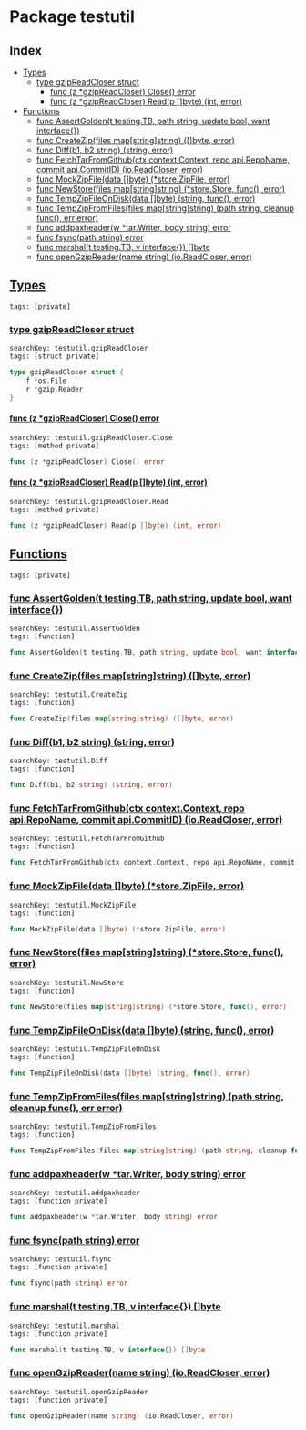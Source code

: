# Package testutil

## Index

* [Types](#type)
    * [type gzipReadCloser struct](#gzipReadCloser)
        * [func (z *gzipReadCloser) Close() error](#gzipReadCloser.Close)
        * [func (z *gzipReadCloser) Read(p []byte) (int, error)](#gzipReadCloser.Read)
* [Functions](#func)
    * [func AssertGolden(t testing.TB, path string, update bool, want interface{})](#AssertGolden)
    * [func CreateZip(files map[string]string) ([]byte, error)](#CreateZip)
    * [func Diff(b1, b2 string) (string, error)](#Diff)
    * [func FetchTarFromGithub(ctx context.Context, repo api.RepoName, commit api.CommitID) (io.ReadCloser, error)](#FetchTarFromGithub)
    * [func MockZipFile(data []byte) (*store.ZipFile, error)](#MockZipFile)
    * [func NewStore(files map[string]string) (*store.Store, func(), error)](#NewStore)
    * [func TempZipFileOnDisk(data []byte) (string, func(), error)](#TempZipFileOnDisk)
    * [func TempZipFromFiles(files map[string]string) (path string, cleanup func(), err error)](#TempZipFromFiles)
    * [func addpaxheader(w *tar.Writer, body string) error](#addpaxheader)
    * [func fsync(path string) error](#fsync)
    * [func marshal(t testing.TB, v interface{}) []byte](#marshal)
    * [func openGzipReader(name string) (io.ReadCloser, error)](#openGzipReader)


## <a id="type" href="#type">Types</a>

```
tags: [private]
```

### <a id="gzipReadCloser" href="#gzipReadCloser">type gzipReadCloser struct</a>

```
searchKey: testutil.gzipReadCloser
tags: [struct private]
```

```Go
type gzipReadCloser struct {
	f *os.File
	r *gzip.Reader
}
```

#### <a id="gzipReadCloser.Close" href="#gzipReadCloser.Close">func (z *gzipReadCloser) Close() error</a>

```
searchKey: testutil.gzipReadCloser.Close
tags: [method private]
```

```Go
func (z *gzipReadCloser) Close() error
```

#### <a id="gzipReadCloser.Read" href="#gzipReadCloser.Read">func (z *gzipReadCloser) Read(p []byte) (int, error)</a>

```
searchKey: testutil.gzipReadCloser.Read
tags: [method private]
```

```Go
func (z *gzipReadCloser) Read(p []byte) (int, error)
```

## <a id="func" href="#func">Functions</a>

```
tags: [private]
```

### <a id="AssertGolden" href="#AssertGolden">func AssertGolden(t testing.TB, path string, update bool, want interface{})</a>

```
searchKey: testutil.AssertGolden
tags: [function]
```

```Go
func AssertGolden(t testing.TB, path string, update bool, want interface{})
```

### <a id="CreateZip" href="#CreateZip">func CreateZip(files map[string]string) ([]byte, error)</a>

```
searchKey: testutil.CreateZip
tags: [function]
```

```Go
func CreateZip(files map[string]string) ([]byte, error)
```

### <a id="Diff" href="#Diff">func Diff(b1, b2 string) (string, error)</a>

```
searchKey: testutil.Diff
tags: [function]
```

```Go
func Diff(b1, b2 string) (string, error)
```

### <a id="FetchTarFromGithub" href="#FetchTarFromGithub">func FetchTarFromGithub(ctx context.Context, repo api.RepoName, commit api.CommitID) (io.ReadCloser, error)</a>

```
searchKey: testutil.FetchTarFromGithub
tags: [function]
```

```Go
func FetchTarFromGithub(ctx context.Context, repo api.RepoName, commit api.CommitID) (io.ReadCloser, error)
```

### <a id="MockZipFile" href="#MockZipFile">func MockZipFile(data []byte) (*store.ZipFile, error)</a>

```
searchKey: testutil.MockZipFile
tags: [function]
```

```Go
func MockZipFile(data []byte) (*store.ZipFile, error)
```

### <a id="NewStore" href="#NewStore">func NewStore(files map[string]string) (*store.Store, func(), error)</a>

```
searchKey: testutil.NewStore
tags: [function]
```

```Go
func NewStore(files map[string]string) (*store.Store, func(), error)
```

### <a id="TempZipFileOnDisk" href="#TempZipFileOnDisk">func TempZipFileOnDisk(data []byte) (string, func(), error)</a>

```
searchKey: testutil.TempZipFileOnDisk
tags: [function]
```

```Go
func TempZipFileOnDisk(data []byte) (string, func(), error)
```

### <a id="TempZipFromFiles" href="#TempZipFromFiles">func TempZipFromFiles(files map[string]string) (path string, cleanup func(), err error)</a>

```
searchKey: testutil.TempZipFromFiles
tags: [function]
```

```Go
func TempZipFromFiles(files map[string]string) (path string, cleanup func(), err error)
```

### <a id="addpaxheader" href="#addpaxheader">func addpaxheader(w *tar.Writer, body string) error</a>

```
searchKey: testutil.addpaxheader
tags: [function private]
```

```Go
func addpaxheader(w *tar.Writer, body string) error
```

### <a id="fsync" href="#fsync">func fsync(path string) error</a>

```
searchKey: testutil.fsync
tags: [function private]
```

```Go
func fsync(path string) error
```

### <a id="marshal" href="#marshal">func marshal(t testing.TB, v interface{}) []byte</a>

```
searchKey: testutil.marshal
tags: [function private]
```

```Go
func marshal(t testing.TB, v interface{}) []byte
```

### <a id="openGzipReader" href="#openGzipReader">func openGzipReader(name string) (io.ReadCloser, error)</a>

```
searchKey: testutil.openGzipReader
tags: [function private]
```

```Go
func openGzipReader(name string) (io.ReadCloser, error)
```

